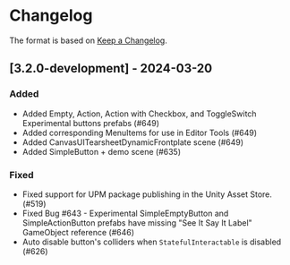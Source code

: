 # Changelog

The format is based on [Keep a Changelog](https://keepachangelog.com/en/1.1.0/).

## [3.2.0-development] - 2024-03-20

### Added

* Added Empty, Action, Action with Checkbox, and ToggleSwitch Experimental buttons prefabs (#649)
* Added corresponding MenuItems for use in Editor Tools (#649)
* Added CanvasUITearsheetDynamicFrontplate scene (#649)
* Added SimpleButton + demo scene (#635)

### Fixed

* Fixed support for UPM package publishing in the Unity Asset Store. (#519)
* Fixed Bug #643 - Experimental SimpleEmptyButton and SimpleActionButton prefabs have missing "See It Say It Label" GameObject reference (#646)
* Auto disable button's colliders when `StatefulInteractable` is disabled (#626)
